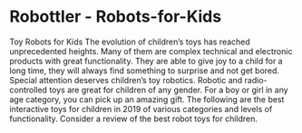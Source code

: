 # Robottler - Robots-for-Kids
Toy Robots for Kids The evolution of children’s toys has reached unprecedented heights. Many of them are complex technical and electronic products with great functionality. They are able to give joy to a child for a long time, they will always find something to surprise and not get bored. Special attention deserves children’s toy robotics. Robotic and radio-controlled toys are great for children of any gender. For a boy or girl in any age category, you can pick up an amazing gift. The following are the best interactive toys for children in 2019 of various categories and levels of functionality. Consider a review of the best robot toys for children.
